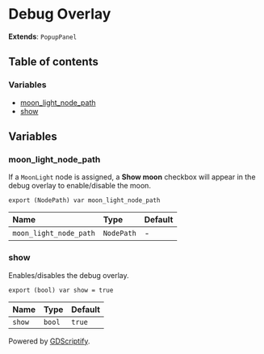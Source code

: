 # Debug Overlay

**Extends**: `PopupPanel`

## Table of contents

### Variables

- [moon_light_node_path](#moon_light_node_path)
- [show](#show)

## Variables

### moon_light_node_path

If a `MoonLight` node is assigned,  a **Show moon** checkbox will appear in the debug overlay to enable/disable the moon.

```gdscript
export (NodePath) var moon_light_node_path
```

|Name|Type|Default|
|:-|:-|:-|
|`moon_light_node_path`|`NodePath`|-|

### show

Enables/disables the debug overlay.

```gdscript
export (bool) var show = true
```

|Name|Type|Default|
|:-|:-|:-|
|`show`|`bool`|`true`|

Powered by [GDScriptify](https://github.com/hiulit/gdscriptify).
